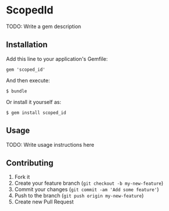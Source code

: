 # ScopedId

TODO: Write a gem description

## Installation

Add this line to your application's Gemfile:

    gem 'scoped_id'

And then execute:

    $ bundle

Or install it yourself as:

    $ gem install scoped_id

## Usage

TODO: Write usage instructions here

## Contributing

1. Fork it
2. Create your feature branch (`git checkout -b my-new-feature`)
3. Commit your changes (`git commit -am 'Add some feature'`)
4. Push to the branch (`git push origin my-new-feature`)
5. Create new Pull Request
